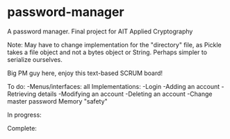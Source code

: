 # password-manager
A password manager. Final project for AIT Applied Cryptography

Note: May have to change implementation for the "directory" file, as Pickle takes a file object and not a bytes object or String. Perhaps simpler to serialize ourselves.

Big PM guy here, enjoy this text-based SCRUM board!

To do:
  -Menus/interfaces: all
  Implementations:
    -Login
    -Adding an account
    -Retrieving details
    -Modifying an account
    -Deleting an account
    -Change master password
   Memory "safety"
  


In progress:


Complete:
